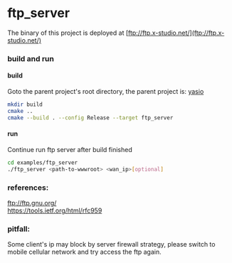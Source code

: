# ftp_server

The binary of this project is deployed at [ftp://ftp.x-studio.net/](ftp://ftp.x-studio.net/)

### build and run
#### build
Goto the parent project's root directory, the parent project is: [yasio](https://github.com/simdsoft/yasio)  
```sh
mkdir build  
cmake ..  
cmake --build . --config Release --target ftp_server  
```
#### run
Continue run ftp server after build finished  
```sh
cd examples/ftp_server  
./ftp_server <path-to-wwwroot> <wan_ip>[optional]  
```
  
### references:  
ftp://ftp.gnu.org/  
https://tools.ietf.org/html/rfc959  

### pitfall:  
Some client's ip may block by server firewall strategy, please switch to mobile cellular network and try access the ftp again.
